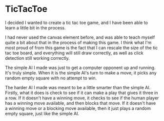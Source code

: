 # TicTacToe

I decided I wanted to create a tic tac toe game, and I have been able to learn a little bit in the process.

I had never used the canvas element before, and was able to teach myself quite a bit about that in the process of making this game. I think what I'm most proud of from this game is the fact that I can rescale the size of the tic tac toe board, and everything will still draw correctly, as well as click detection still working correctly.

The simple AI I made was just to get a computer opponent up and running. It's truly simple. When it is the simple AI's turn to make a move, it picks any random empty square with no attempt to win.

The harder AI I made was meant to be a little smarter than the simple AI. Firstly, what it does is check to see if it can make a play that gives it three in a row. If it doesn't have a winning move, it checks to see if the human player has a winning move available, and then blocks that move. If it doesn't have a winning move or a blocking move available, then it just plays a random empty square, just like the simple AI.